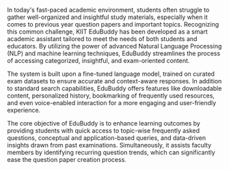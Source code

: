 In today's fast-paced academic environment, students often struggle to gather well-organized and insightful study materials, especially when it comes to previous year question papers and important topics. Recognizing this common challenge, KIIT EduBuddy has been developed as a smart academic assistant tailored to meet the needs of both students and educators. By utilizing the power of advanced Natural Language Processing (NLP) and machine learning techniques, EduBuddy streamlines the process of accessing categorized, insightful, and exam-oriented content.

The system is built upon a fine-tuned language model, trained on curated exam datasets to ensure accurate and context-aware responses. In addition to standard search capabilities, EduBuddy offers features like downloadable content, personalized history, bookmarking of frequently used resources, and even voice-enabled interaction for a more engaging and user-friendly experience.


The core objective of EduBuddy is to enhance learning outcomes by providing students with quick access to topic-wise frequently asked questions, conceptual and application-based queries, and data-driven insights drawn from past examinations. Simultaneously, it assists faculty members by identifying recurring question trends, which can significantly ease the question paper creation process.
